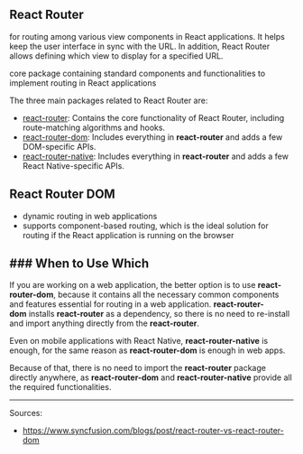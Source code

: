 ## React Router
 for routing among various view components in React applications. It helps keep the user interface in sync with the URL. In addition, React Router allows defining which view to display for a specified URL. 
 
 core package containing standard components and functionalities to implement routing in React applications

The three main packages related to React Router are:
- [react-router](https://www.npmjs.com/package/react-router "react-router NPM package"): Contains the core functionality of React Router, including route-matching algorithms and hooks.
- [react-router-dom](https://www.npmjs.com/package/react-router-dom "react-router-dom NPM package"): Includes everything in **react-router** and adds a few DOM-specific APIs.
- [react-router-native](https://www.npmjs.com/package/react-router-native "react-router-native NPM package"): Includes everything in **react-router** and adds a few React Native-specific APIs.

## React Router DOM
- dynamic routing in web applications
- supports component-based routing, which is the ideal solution for routing if the React application is running on the browser


## ### When to Use Which
If you are working on a web application, the better option is to use **react-router-dom**, because it contains all the necessary common components and features essential for routing in a web application. **react-router-dom** installs **react-router** as a dependency, so there is no need to re-install and import anything directly from the **react-router**.

Even on mobile applications with React Native, **react-router-native** is enough, for the same reason as **react-router-dom** is enough in web apps.

Because of that, there is no need to import the **react-router** package directly anywhere, as **react-router-dom** and **react-router-native** provide all the required functionalities.

-------------
Sources:
- https://www.syncfusion.com/blogs/post/react-router-vs-react-router-dom
